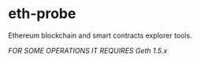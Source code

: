 # eth-probe
Ethereum blockchain and smart contracts explorer tools.

_FOR SOME OPERATIONS IT REQUIRES Geth 1.5.x_
